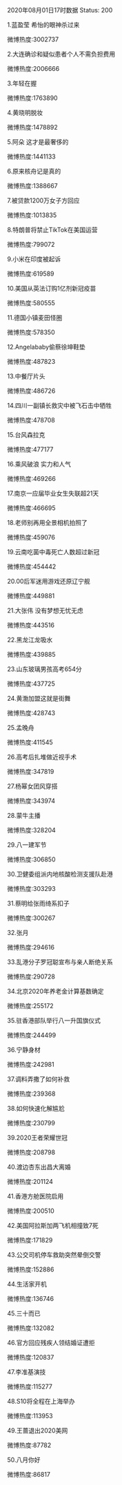 2020年08月01日17时数据
Status: 200

1.蓝盈莹 希怡的眼神杀过来

微博热度:3002737

2.大连确诊和疑似患者个人不需负担费用

微博热度:2006666

3.年轻在握

微博热度:1763890

4.黄晓明脱妆

微博热度:1478892

5.阿朵 这才是最奢侈的

微博热度:1441133

6.原来核舟记是真的

微博热度:1388667

7.被贷款1200万女子方回应

微博热度:1013835

8.特朗普将禁止TikTok在美国运营

微博热度:799072

9.小米在印度被起诉

微博热度:619589

10.美国从英法订购1亿剂新冠疫苗

微博热度:580555

11.德国小镇麦田怪圈

微博热度:578350

12.Angelababy偷蔡徐坤鞋垫

微博热度:487823

13.中餐厅片头

微博热度:486726

14.四川一副镇长救灾中被飞石击中牺牲

微博热度:478708

15.台风森拉克

微博热度:477177

16.乘风破浪 实力和人气

微博热度:469266

17.南京一应届毕业女生失联超21天

微博热度:466695

18.老师别再用全景相机拍照了

微博热度:459076

19.云南吃菌中毒死亡人数超过新冠

微博热度:454442

20.00后军迷用游戏还原辽宁舰

微博热度:449881

21.大张伟 没有梦想无忧无虑

微博热度:443516

22.黑龙江龙吸水

微博热度:439885

23.山东玻璃男孩高考654分

微博热度:437725

24.黄渤加盟这就是街舞

微博热度:428743

25.孟晚舟

微博热度:411545

26.高考后扎堆做近视手术

微博热度:347819

27.杨幂女团风穿搭

微博热度:343974

28.蒙牛主播

微博热度:328204

29.八一建军节

微博热度:306850

30.卫健委组派内地核酸检测支援队赴港

微博热度:303293

31.蔡明给张雨绮系扣子

微博热度:300267

32.张月

微博热度:294616

33.乱港分子罗冠聪宣布与亲人断绝关系

微博热度:290728

34.北京2020年养老金计算基数确定

微博热度:255172

35.驻香港部队举行八一升国旗仪式

微博热度:244499

36.宁静身材

微博热度:242981

37.调料弄撒了如何补救

微博热度:239368

38.如何快速化解尴尬

微博热度:230799

39.2020王者荣耀世冠

微博热度:208798

40.渡边杏东出昌大离婚

微博热度:201124

41.香港方舱医院启用

微博热度:200510

42.美国阿拉斯加两飞机相撞致7死

微博热度:171829

43.公交司机停车救助突然晕倒交警

微博热度:152886

44.生活家开机

微博热度:136746

45.三十而已

微博热度:132082

46.官方回应残疾人领结婚证遭拒

微博热度:120837

47.李准基演技

微博热度:115277

48.S10将全程在上海举办

微博热度:113953

49.王蔷退出2020美网

微博热度:87782

50.八月你好

微博热度:86817

